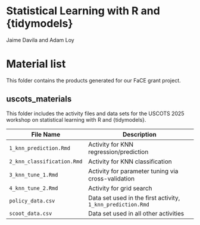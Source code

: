 Statistical Learning with R and {tidymodels}
================
Jaime Davila and Adam Loy

# Material list

This folder contains the products generated for our FaCE grant project.

## uscots_materials

This folder includes the activity files and data sets for the USCOTS
2025 workshop on statistical learning with R and {tidymodels}.

| File Name | Description |
|----|----|
| `1_knn_prediction.Rmd` | Activity for KNN regression/prediction |
| `2_knn_classification.Rmd` | Activity for KNN classification |
| `3_knn_tune_1.Rmd` | Activity for parameter tuning via cross-validation |
| `4_knn_tune_2.Rmd` | Activity for grid search |
| `policy_data.csv` | Data set used in the first activity, `1_knn_prediction.Rmd` |
| `scoot_data.csv` | Data set used in all other activities |
